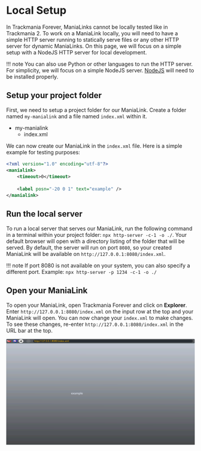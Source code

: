 # Local Setup
In Trackmania Forever, ManiaLinks cannot be locally tested like in Trackmania 2. To work on a ManiaLink locally, you will need to have a simple HTTP server running to statically serve files or any other HTTP server for dynamic ManiaLinks. On this page, we will focus on a simple setup with a NodeJS HTTP server for local development.

!!! note
    You can also use Python or other languages to run the HTTP server. For simplicity, we will focus on a simple NodeJS server. [NodeJS](https://nodejs.org/) will need to be installed properly.


## Setup your project folder
First, we need to setup a project folder for our ManiaLink. Create a folder named `my-manialink` and a file named `index.xml` within it.

- my-manialink
    - index.xml

We can now create our ManiaLink in the `index.xml` file. Here is a simple example for testing purposes:

```xml
<?xml version="1.0" encoding="utf-8"?>
<manialink>
    <timeout>0</timeout>

    <label posn="-20 0 1" text="example" />
</manialink>
```

## Run the local server
To run a local server that serves our ManiaLink, run the following command in a terminal within your project folder: `npx http-server -c-1 -o ./`. Your default browser will open with a directory listing of the folder that will be served. By default, the server will run on port `8080`, so your created ManiaLink will be available on `http://127.0.0.1:8080/index.xml`.

!!! note
    If port 8080 is not available on your system, you can also specify a different port. Example: `npx http-server -p 1234 -c-1 -o ./`

## Open your ManiaLink
To open your ManiaLink, open Trackmania Forever and click on **Explorer**. Enter `http://127.0.0.1:8080/index.xml` on the input row at the top and your ManiaLink will open. You can now change your `index.xml` to make changes. To see these changes, re-enter `http://127.0.0.1:8080/index.xml` in the URL bar at the top.

![ManiaLink Example](./img/manialink_example.png)
